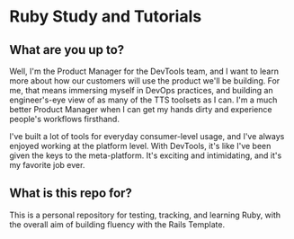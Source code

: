 # Ruby Study and Tutorials

## What are you up to?

Well, I'm the Product Manager for the DevTools team, and I want to learn more about how our customers will use the product we'll be building. For me, that means immersing myself in DevOps practices, and building an engineer's-eye view of as many of the TTS toolsets as I can. I'm a much better Product Manager when I can get my hands dirty and experience people's workflows firsthand. 

I've built a lot of tools for everyday consumer-level usage, and I've always enjoyed working at the platform level. With DevTools, it's like I've been given the keys to the meta-platform. It's exciting and intimidating, and it's my favorite job ever.

## What is this repo for?

This is a personal repository for testing, tracking, and learning Ruby, with the overall aim of building fluency with the Rails Template.
